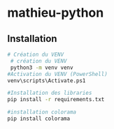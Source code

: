 # mathieu-python

## Installation 
```bash
# Création du VENV
 # création du VENV
 python3 -m venv venv
#Activation du VENV (PowerShell)
venv\scripts\Activate.ps1

#Installation des libraries
pip install -r requirements.txt

#installation colorama 
pip install colorama

```